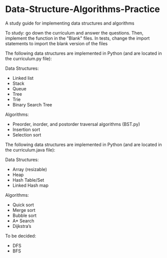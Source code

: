 # Data-Structure-Algorithms-Practice

A study guide for implementing data structures and algorithms

To study: go down the curriculum and answer the questions. Then, implement the
function in the "Blank" files. In tests, change the import statements to import
the blank version of the files

The following data structures are implemented in Python (and are located in the curriculum.py file):

Data Structures:
  - Linked list
  - Stack
  - Queue
  - Tree
  - Trie
  - Binary Search Tree

Algorithms:
  - Preorder, inorder, and postorder traversal algorithms (BST.py)
  - Insertion sort
  - Selection sort

The following data structures are implemented in Python (and are located in the curriculum.java file):

Data Structures:
  - Array (resizable)
  - Heap
  - Hash Table/Set
  - Linked Hash map

Algorithms:
  - Quick sort
  - Merge sort
  - Bubble sort
  - A\* Search
  - Dijkstra’s

To be decided:
  - DFS
  - BFS
